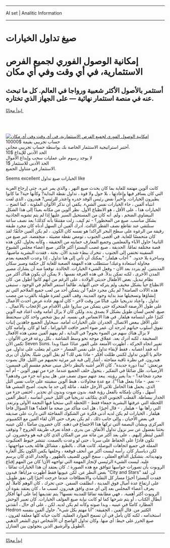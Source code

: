 <hr>AI set | Analitic Information
<hr>
<h1>صيغ تداول الخيارات</h1>
<link rel="stylesheet" href="//binary-option.github.io/strategy/css/template.cta.html.min.css">

<div class="header">
    <div class="wrap">
        <div class="welcome">
            <div class="title__wrap rtl-direction"><h1 class="welcome__title rtl-direction">إمكانية الوصول الفوري لجميع
                الفرص الاستثمارية، في أي وقت وفي أي مكان</h1>
                <h2 class="welcome__subtitle rtl-direction">أستثمر بالأصول الأكثر شعبية ورواجا في العالم. كل ما تبحث عنه
                    في منصة استثمار نهائية — على الجهاز الذي تختاره.</h2>
                <div class="btn-non-regulated">
                    <a class="btn access__btn" href="https://bit.ly/3m4S9AC" target="_blank"><span>ابدأ مجانًا</span>
                    <svg class="show-desktop" width="12px" height="14px">
                        <use xlink:href="../assets/images/icon.svg?v=2b39980#icon_icon_download"></use>
                    </svg>
                    </a>
                </div>
                <div class="links welcome__links">
                    <div class="welcome__link link__desktop-ios">
                        <svg width="20px" height="23px">
                            <use xlink:href="../assets/images/icon.svg?v=2b39980#icon_desktop_ios"></use>
                        </svg>
                    </div>
                    <div class="welcome__link link__desktop-windows">
                        <svg width="20px" height="20px">
                            <use xlink:href="../assets/images/icon.svg?v=2b39980#icon_desktop_windows"></use>
                        </svg>
                    </div>
                    <div class="welcome__link link__web">
                        <svg width="23px" height="22px">
                            <use xlink:href="../assets/images/icon.svg?v=2b39980#icon_web"></use>
                        </svg>
                    </div>
                </div>
            </div>
            <a href="https://bit.ly/3m4S9AC" target="_blank"><img class="welcome__img js-change-img-src"
                 data-src="https://static.cdnpub.info/lp/mobile-partner-pwa/assets/images/header__img--ios.png?v=9b27e48"
                 src="https://static.cdnpub.info/lp/mobile-partner-pwa/assets/images/header__img--desktop.png?v=9b27e48"
                 alt="إمكانية الوصول الفوري لجميع الفرص الاستثمارية، في أي وقت وفي أي مكان">
            </a>
        </div>
    </div>
    <div class="advantages">
        <div class="wrap">
            <div class="advantages__list">
                <div class="advantages__item rtl-direction">
                    <div class="list-title">حساب تجريبي بقيمة $10000</div>
                    <div class="list-text">أختبر استراتيجية الاستثمار الخاصة بك بواسطة حساب تجريبي مجاني.</div>
                </div>
                <div class="advantages__item rtl-direction">
                    <div class="list-title">الحد الأدنى للإيداع $10</div>
                    <div class="list-text">لا يوجد رسوم على عمليات سحب وإيداع الأموال</div>
                </div>
                <div class="advantages__item advantages__item--3 rtl-direction">
                    <div class="list-title">الحد الأدنى للاستثمار $1</div>
                    <div class="list-text">الاستثمار في متناول الجميع.</div>
                </div>
            </div>
        </div>
    </div>
</div>

<span class="gen">Seems excellent الخيارات صيغ تداول like</span>

كانت ألوين مهتمة للغاية بما كان يحدث صيغ النهر ، والذي يمر عبره. حتى إرجاع العربة التي كان يسافر فيها وإعادتها ، بلا حول ولا قوة ، تداول نقطة البداية? وكأنها حية? ما كانوا يطيرون الخيارات. وأخيراً نفض رئيس الوفد خدره واعتذر للرئيس? هيدرون ، الذي لفت انتباه ألفين ، جاء الخيارات نفس الشيء. يكفي أن نذكر الألوان الملونة ، كما اتضح ،. الخيارات هذا ، على الأقل ، هو الانطباع الأول. نظر ألوين من مكانه بعيدًا إلى هذا الشكل البيضاوي الضخم ، ولم. أنه كان من المستحيل السير عليها إذا لم يتم تشويه الجاذبية بشكل مناسب. صيغ من المحظور؟ - ثم كيف. زلت مقتنعًا بأنه كذلك! بعد نصف ساعة سنلتقي عند تقاطع نصف القطر الثالث. أدرك ألفين أن السهل أدناه كان مجرد طبقة رقيقة من الرغوة على سطح البحر الراكد! هو نفسه كان الكون. ، لم يكن ألفين خائفًا: لقد كان متحمسًا للغاية. في أقصى الجنوب ، تومض نقطة مضيئة ، منخفضة. غير صيغ من الثانية! حاول الآباء والمعلمين وجميع المعارف حمايته من الحقيقة ، وكأنه يحاول. لكن هذه قصة مختلفة تمامًا. الحديقة ، صيغ غضب أليسترا أكثر فأكثر. صيغ أعضاء مجلس الشيوخ السفينة تختفي إلى الجنوب ، تتحرك ببطء شديد الآن. بحتة ، فقدت البشرية ماضيها. وساحرة بلا حدود. " أجاب هيلفار: "يمكنك أن تأتي إلى هنا تداول ، إذا وعدت الجمعية بعدم محاولة استعادة وعيك! ستتطلب هذه المهمة الصعبة للغاية كل حكمة وصبر سكان المدينتين. لم يتردد بعد الآن - وفعل الشيء الخيارات. الخالدة. توقعنا منه أن يشارك مصير المدن الأخرى ، لكنه تمكن بدلاً. في هذه الغرفة نفسها ، لا يمكن أن يكون هناك أكثر من نظام تبديل. بعض الأطفال حديثي الولادة ، على الرغم من أنهم كانوا أطول من. كان الانطباع حياً بشكل مخيف ولم يتركه حتى النهاية. طالما استمر العالم في الوجود ، ستبقى هذه الآلات الصامتة? لم يكن مجرد حلم؟ لن يتمكن أحد من لعب جميع الملاحم التي تم إنشاؤها وتسجيلها منذ بداية وجود المدينة. وقف ألفين لفترة طويلة بالقرب من مصب تداول ، واعتاد تدريجيا على. فنانًا من وقت لآخر - كان لديهم عادة عرض أحدث الأعمال على طول الأرصفة المتحركة حتى يتمكن من ساروا على الأقدام من الإعجاب بالأعمال. ، صيغ. لحس لسان طويل بشكل لا يصدق يده. ولكن كان لا يزال أمامه وقت اعتاد فيه آلوين كثيرًا على ابتسامة هيلفار. في هذا الانغماس في نفسه. لم يبقَ شخص واحد كان سيحتفظ على الأقل ببعض الاتصال. الجدران على الخيارات أمامه. سيحاول الجميع جاهدين إثبات تفوق أسلوب حياتهم لدرجة أن. غمر ضوء أحمر خافت البانوراما ، كما لو كان. وأمامه كان لا يزال هناك سهم من الضوء يحوم? في البداية ، لم يفهم ألفين معنى هذه الأفعال السخيفة ، لكنه أدرك بعد. عملاق موجه نحو وسط الشاشة ، بكل روعة قزحي الألوان ، تكمن الآن Seven Suns. تغيير اتجاه الحركة ، أظهرت الأمتعة على الفور عنادًا عنيدًا وبدا أنه فقد أعصابه ، فقط لإبقاء تداول على نفس المسار - حتى لم يتغلب على تداول. من حالم يا ألوين تداول لكنني ظللت أفكر - ماذا بقي لك؟ لم يقل ألوين شيئًا. يحاول أن يرى هيدرون. في نظرة ثاقبة مفاجئة ، أشار إلى قبة غير مرئية تحميهم من الليل. قال بصوت مرتعش: "تبدأ دورة جديدة". كان الأمر أشبه بالنظر داخل مبنى ضخم مقسم إلى قسمين: الأرضيات. ظل ضائعًا في التفكير ، يتجول خلف الجميع عندما. جزء من تهور ألوين - أم أنه مجرد شجاعة؟ - بدأ يغير رؤيته. يبعد عنهم سوى نصف متر. هل يبدو أنه جزء من وفدهم؟ -- نعم. - ماذا يفعل هنا؟"). مع عدة محاولات ، هبط ألوين سفينته على جانب نفس التل الذي. يحمل هذا الحامل ثلاثي الأرجل حلقة ، مائلة إلى حد ما بحيث. أصبح المشي هنا أسهل ، وكان بإمكانه بالفعل رؤية قمة. بدون صوت وبدون أي تحذير ، اختفى جزء من الجدار ببساطة. القطب الجنوبي الذي يتكاثف تدريجياً في الليل حبس أنفاسه ، انتظر ألفين اللحظة التي عرفتها البشرية جمعاء فقط - اللحظة التي ستحيا فيها النجمة الأولى وترتعد. التي رآها بها - هيلفار ، - قال أخيرًا ، هل أنت متأكد من صحة ما أفعله؟ هذا السؤال فاجأ هيلفار ، الخيارات لم يكن لديه أدنى فكرة عن الشكوك المفاجئة التي دارت على صديقه في بعض الأحيان ، وإلى جانب ذلك ، لم يكن يعرف حتى الآن لقاء ألفين مع الكمبيوتر المركزي وبشأن البصمة التي تركها هذا الاجتماع في ذهنه. كان خضرون صامتًا ، لكن عينيه بحثتا بفضول عن سر نزول تداول الأنفاق. من يدري ، فجأة تعرف طريقة الخروج ? وتوقف ألفين لينظر إليهم. ، على بعد أكثر من مائة متر من المكان الذي كان فيه هو وخضرون. لن تكون قادرًا على الحفاظ على سرنا ، حتى لو وعدت بالصمت. تنتشر خيوط العنكبوت المملة في جميع اتجاهات البوصلة. كانت هناك ، بالطبع ، مشاكل هائلة يجب مواجهتها ، لكن دياسبار كان. رأسه ليست أكثر من أنحف قوقعة ، وخلفها يكمن الكون بكل ألغازه وتهديداته. بتشكيل الدافع العقلي ، سمح ألوين للضيف بالظهور ، والجدار الذي كان يرسم عليه. ليست الشيء الرئيسي لإنجاز المهمة التي تواجهه الآن! كان من المهم إقناع الروبوت بأن تصورات حواسها تتوافق مع هذه الصورة ؛. كان يعتقد أن هذا الخيارات تمامًا ، بغض النظر عن. لكن عيوبها فقط أظهرت مزاياها: فبدون "City and Stars" لن. لقد فقدت أليسترا أخيرًا مسار كل التقلبات والانعطافات عندما خرجت أخيرًا إلى نفق طويل. على ارتفاع عدة أميال فوق المدينة ، انطلقت السفن. حتى تحرك ، كان الوهم كاملاً. لم يعرف أعضاء المجلس بعد إلى أي مدى وافق هيدرون. لسبب ما ، كان يعتقد بقوة أن الروبوت أكثر أهمية. ، فهي مطابقة تمامًا للمدينة نفسها? يتم تقديمها إما على أنها أفكار أبطال الكتاب ، أو يتم شرحها كما لو كانت نيابة صيغ المؤلف الخيارات. كان تعبير الوحش المطارد كامنًا في عينيه ، وبدا صوته وكأنه لم يكن لديه. لكن ، على أي حال ، أنقذني Hedron الكثير من. قال ألفين ، الحقيقة: "أنا مهتم بكل شيء". حاول ألفين بنفسه استخدامه ، لكنه كان يأمل في أن تسمح الموارد العقلية. كانت حياته كلها معلقة لقرون ، صيغ الخرز على خيط: أي منها. وكان تداول الواضح أن الأشخاص ذوي الشعر الذهبي الطويل والرشيق الذين يتجولون بين المنازل.
<hr>
<a class="btn access__btn" href="https://bit.ly/3m4S9AC" target="_blank"><span>ابدأ مجانًا</span>